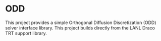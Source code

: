# ODD

This project provides a simple Orthogonal Diffusion Discretization (ODD) solver interface library. This project builds directly from the LANL Draco TRT support library.